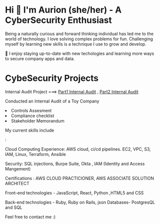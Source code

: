 

<h1>Hi 👋 I'm Aurion (she/her) - A CyberSecurity Enthusiast </h1>

<p>Being a naturally curious and forward thinking individual has led me to the world of technology. I love solving complex problems for fun. Challenging myself by learning new skills is a technique I use to grow and develop.</p> 


🌱 I enjoy staying up-to-date with new techologies and learning more ways to secure company apps and data. 

<h1>CybeSecurity Projects</h1>

Internal Audit Project ===> <a href ="https://github.com/aurion-codes/SecurityAudit.git"> Part1 Internal Audit</a> , <a href="https://github.com/aurion-codes/SecurityAuditPt2.git"> Part2 Internal Audit</a>
<p>Conducted an Internal Audit of a Toy Company</p>
  <li>Controls Assesment</li> 
  <li>Compliance checklist</li>
  <li>Stakeholder Memorandum</li>


<p>My current skills include</p>:

Cloud Computing Experience: AWS cloud, ci/cd pipelines. EC2, VPC, S3, IAM, Linux, Terraform, Ansible

Security: SQL injections, Burpe Suite, Okta , IAM (Identity and Access Mangement) 

Certifications : AWS CLOUD PRACTICIONER, AWS ASSOCIATE SOLUTION ARCHITECT

Front-end technologies - JavaScript, React, Python ,HTML5 and CSS

Back-end technologies - Ruby, Ruby on Rails, json
Databases- PostgresQL and SQL

Feel free to contact me :)

